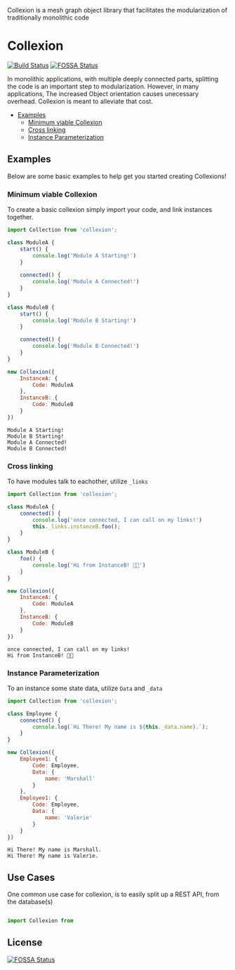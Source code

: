 Collexion is a mesh graph object library that facilitates the modularization
of traditionally monolithic code

# Collexion
[![Build Status](https://travis-ci.org/marcus13345/Collexion.svg?branch=master)](https://travis-ci.org/marcus13345/Collexion)
[![FOSSA Status](https://app.fossa.io/api/projects/git%2Bgithub.com%2Fmarcus13345%2FCollexion.svg?type=shield)](https://app.fossa.io/projects/git%2Bgithub.com%2Fmarcus13345%2FCollexion?ref=badge_shield)

In monolithic applications, with multiple deeply connected parts, splitting the code is an important step to modularization. However, in many applications, The increased Object orientation causes unecessary overhead. Collexion is meant to alleviate that cost.

- [Examples](#examples)
	- [Minimum viable Collexion](#minimum-viable-collexion)
	- [Cross linking](#cross-linking)
	- [Instance Parameterization](#instance-parameterization)

## Examples

Below are some basic examples to help get you started creating Collexions!

### Minimum viable Collexion

To create a basic collexion simply import your code, and link instances together.

```javascript
import Collection from 'collexion';

class ModuleA {
	start() {
		console.log('Module A Starting!')
	}
	
	connected() {
		console.log('Module A Connected!')
	}
}

class ModuleB {
	start() {
		console.log('Module B Starting!')
	}

	connected() {
		console.log('Module B Connected!')
	}
}

new Collexion({
	InstanceA: {
		Code: ModuleA
	},
	InstanceB: {
		Code: ModuleB
	}
})

```
```
Module A Starting!
Module B Starting!
Module A Connected!
Module B Connected!
```

### Cross linking

To have modules talk to eachother, utilize `_links`

```javascript
import Collection from 'collexion';

class ModuleA {
	connected() {
		console.log('once connected, I can call on my links!')
		this._links.instanceB.foo();
	}
}

class ModuleB {
	foo() {
		console.log('Hi from InstanceB! 👩‍🎤')
	}
}

new Collexion({
	InstanceA: {
		Code: ModuleA
	},
	InstanceB: {
		Code: ModuleB
	}
})

```
```
once connected, I can call on my links!
Hi from InstanceB! 👩‍🎤
```

### Instance Parameterization

To an instance some state data, utilize `Data` and `_data`

```javascript
import Collection from 'collexion';

class Employee {
	connected() {
		console.log(`Hi There! My name is ${this._data.name}.`);
	}
}

new Collexion({
	Employee1: {
		Code: Employee,
		Data: {
			name: 'Marshall'
		}
	},
	Employee1: {
		Code: Employee,
		Data: {
			name: 'Valerie'
		}
	}
})

```
```
Hi There! My name is Marshall.
Hi There! My name is Valerie.
```



## Use Cases

One common use case for collexion, is to easily split up a REST API, from the database(s)

```javascript

import Collexion from

```

## License
[![FOSSA Status](https://app.fossa.io/api/projects/git%2Bgithub.com%2Fmarcus13345%2FCollexion.svg?type=large)](https://app.fossa.io/projects/git%2Bgithub.com%2Fmarcus13345%2FCollexion?ref=badge_large)